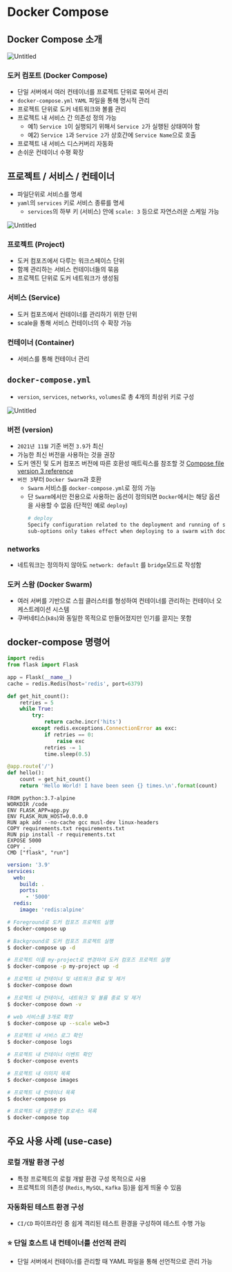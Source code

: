 # Docker Compose

## Docker Compose 소개

![Untitled](https://s3-us-west-2.amazonaws.com/secure.notion-static.com/105d1bd4-b614-4268-bf0f-c5216aa0f04d/Untitled.png)

### 도커 컴포트 (Docker Compose)

- 단일 서버에서 여러 컨테이너를 프로젝트 단위로 묶어서 관리
- `docker-compose.yml` `YAML` 파일을 통해 명시적 관리
- 프로젝트 단위로 도커 네트워크와 볼륨 관리
- 프로젝트 내 서비스 간 의존성 정의 가능
  - 예1) `Service 1`이 실행되기 위해서 `Service 2`가 실행된 상태여야 함
  - 예2) `Service 1`과 `Service 2`가 상호간에 `Service Name`으로 호출
- 프로젝트 내 서비스 디스커버리 자동화
- 손쉬운 컨테이너 수평 확장

## 프로젝트 / 서비스 / 컨테이너

- 파일단위로 서비스를 명세
- `yaml`의 `services` 키로 서비스 종류를 명세
  - `services`의 하부 키 (서비스) 안에 `scale: 3` 등으로 자연스러운 스케일 가능

![Untitled](https://s3-us-west-2.amazonaws.com/secure.notion-static.com/15c2c888-bd12-4a49-af9c-3e559c7cded4/Untitled.png)

### 프로젝트 (Project)

- 도커 컴포즈에서 다루는 워크스페이스 단위
- 함께 관리하는 서비스 컨테이너들의 묶음
- 프로젝트 단위로 도커 네트워크가 생성됨

### 서비스 (Service)

- 도커 컴포즈에서 컨테이너를 관리하기 위한 단위
- scale을 통해 서비스 컨테이너의 수 확장 가능

### 컨테이너 (Container)

- 서비스를 통해 컨테이너 관리

## `docker-compose.yml`

- `version`, `services`, `networks`, `volumes`로 총 4개의 최상위 키로 구성

![Untitled](https://s3-us-west-2.amazonaws.com/secure.notion-static.com/6a4d3d7c-0fdb-4238-b37c-d08d45364188/Untitled.png)

### 버전 (version)

- `2021년 11월` 기준 버전 `3.9`가 최신
- 가능한 최신 버전을 사용하는 것을 권장
- 도커 엔진 및 도커 컴포즈 버전에 따른 호환성 매트릭스를 참조할 것
  [Compose file version 3 reference](https://docs.docker.com/compose/compose-file/compose-file-v3/)
- `버전 3`부터 `Docker Swarm`과 호환
  - `Swarm` 서비스를 `docker-compose.yml`로 정의 가능
  - 단 `Swarm`에서만 전용으로 사용하는 옵션이 정의되면 `Docker`에서는 해당 옵션을 사용할 수 없음 (단적인 예로 `deploy`)
    ```bash
    # deploy
    Specify configuration related to the deployment and running of services. The following
    sub-options only takes effect when deploying to a swarm with docker stack deploy, and is ignored by docker-compose up and docker-compose run, except for resources.
    ```

### networks

- 네트워크는 정의하지 않아도 `network: default` 를 `bridge`모드로 작성함

### 도커 스왐 (Docker Swarm)

- 여러 서버를 기반으로 스웜 클러스터를 형성하여 컨테이너를 관리하는 컨테이너 오케스트레이션 시스템
- 쿠버네티스(`k8s`)와 동일한 목적으로 만들어졌지만 인기를 끌지는 못함

## docker-compose 명령어

```python
import redis
from flask import Flask

app = Flask(__name__)
cache = redis.Redis(host='redis', port=6379)

def get_hit_count():
    retries = 5
    while True:
        try:
            return cache.incr('hits')
        except redis.exceptions.ConnectionError as exc:
            if retries == 0:
                raise exc
            retries -= 1
            time.sleep(0.5)

@app.route('/')
def hello():
    count = get_hit_count()
    return 'Hello World! I have been seen {} times.\n'.format(count)
```

```docker
FROM python:3.7-alpine
WORKDIR /code
ENV FLASK_APP=app.py
ENV FLASK_RUN_HOST=0.0.0.0
RUN apk add --no-cache gcc musl-dev linux-headers
COPY requirements.txt requirements.txt
RUN pip install -r requirements.txt
EXPOSE 5000
COPY . .
CMD ["flask", "run"]
```

```yaml
version: '3.9'
services:
  web:
    build: .
    ports:
      - '5000'
  redis:
    image: 'redis:alpine'
```

```bash
# Foreground로 도커 컴포즈 프로젝트 실행
$ docker-compose up

# Background로 도커 컴포즈 프로젝트 실행
$ docker-compose up -d

# 프로젝트 이름 my-project로 변경하여 도커 컴포즈 프로젝트 실행
$ docker-compose -p my-project up -d

# 프로젝트 내 컨테이너 및 네트워크 종료 및 제거
$ docker-compose down

# 프로젝트 내 컨테이너, 네트워크 및 볼륨 종료 및 제거
$ docker-compose down -v
```

```bash
# web 서비스를 3개로 확장
$ docker-compose up --scale web=3
```

```bash
# 프로젝트 내 서비스 로그 확인
$ docker-compose logs

# 프로젝트 내 컨테이너 이벤트 확인
$ docker-compose events

# 프로젝트 내 이미지 목록
$ docker-compose images

# 프로젝트 내 컨테이너 목록
$ docker-compose ps

# 프로젝트 내 실행중인 프로세스 목록
$ docker-compose top
```

## 주요 사용 사례 (use-case)

### 로컬 개발 환경 구성

- 특정 프로젝트의 로컬 개발 환경 구성 목적으로 사용
- 프로젝트의 의존성 (`Redis`, `MySQL`, `Kafka` 등)을 쉽게 띄울 수 있음

### 자동화된 테스트 환경 구성

- `CI/CD` 파이프라인 중 쉽게 격리된 테스트 환경을 구성하여 테스트 수행 가능

### ⭐️ 단일 호스트 내 컨테이너를 선언적 관리

- 단일 서버에서 컨테이너를 관리할 때 YAML 파일을 통해 선언적으로 관리 가능
